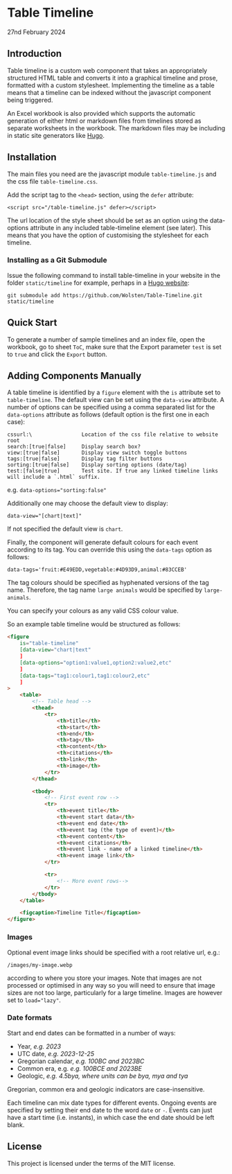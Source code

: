 # Table Timeline

27nd February 2024

## Introduction

Table timeline is a custom web component that takes an appropriately structured HTML table and converts it into a graphical timeline and prose, formatted with a custom stylesheet. Implementing the timeline as a table means that a timeline can be indexed without the javascript component being triggered.

An Excel workbook is also provided which supports the automatic generation of either html or markdown files from timelines stored as separate worksheets in the workbook. The markdown files may be including in static site generators like [Hugo](https://gohugo.io).

## Installation

The main files you need are the javascript module `table-timeline.js` and the css file `table-timeline.css`.

Add the script tag to the `<head>` section, using the `defer` attribute:

`<script src="/table-timeline.js" defer></script>`

The url location of the style sheet should be set as an option using the data-options attribute in any included table-timeline element (see later). This means that you have the option of customising the stylesheet for each timeline.

### Installing as a Git Submodule

Issue the following command to install table-timeline in your website in the folder `static/timeline` for example, perhaps in a [Hugo website](https://gohugo.io):

```
git submodule add https://github.com/Wolsten/Table-Timeline.git static/timeline
```

## Quick Start

To generate a number of sample timelines and an index file, open the workbook, go to sheet `ToC`, make sure that the Export parameter `test` is set to `true` and click the `Export` button.

## Adding Components Manually

A table timeline is identified by a `figure` element with the `is` attribute set to `table-timeline`. The default view can be set using the `data-view` attribute. A number of options can be specified using a comma separated list for the `data-options` attribute as follows (default option is the first one in each case):

```
cssurl:\                Location of the css file relative to website root
search:[true|false]     Display search box?
view:[true|false]       Display view switch toggle buttons
tags:[true|false]       Display tag filter buttons
sorting:[true|false]    Display sorting options (date/tag)
test:[false|true]       Test site. If true any linked timeline links will include a `.html` suffix.
```

e.g. `data-options="sorting:false"`

Additionally one may choose the default view to display:

```
data-view="[chart|text]"
```

If not specified the default view is `chart`.

Finally, the component will generate default colours for each event according to its tag. You can override this using the `data-tags` option as follows:

```
data-tags='fruit:#E49EDD,vegetable:#4D93D9,animal:#83CCEB'
```

The tag colours should be specified as hyphenated versions of the tag name. Therefore, the tag name `large animals` would be specified by `large-animals`.

You can specify your colours as any valid CSS colour value.

So an example table timeline would be structured as follows:

```html
<figure
    is="table-timeline"
    [data-view="chart|text"
    ]
    [data-options="option1:value1,option2:value2,etc"
    ]
    [data-tags="tag1:colour1,tag1:colour2,etc"
    ]
>
    <table>
        <!-- Table head -->
        <thead>
            <tr>
                <th>title</th>
                <th>start</th>
                <th>end</th>
                <th>tag</th>
                <th>content</th>
                <th>citations</th>
                <th>link</th>
                <th>image</th>
            </tr>
        </thead>

        <tbody>
            <!-- First event row -->
            <tr>
                <th>event title</th>
                <th>event start data</th>
                <th>event end date</th>
                <th>event tag (the type of event)</th>
                <th>event content</th>
                <th>event citations</th>
                <th>event link - name of a linked timeline</th>
                <th>event image link</th>
            </tr>

            <tr>
                <!-- More event rows-->
            </tr>
        </tbody>
    </table>

    <figcaption>Timeline Title</figcaption>
</figure>
```

### Images

Optional event image links should be specified with a root relative url, e.g.:

```
/images/my-image.webp
```

according to where you store your images. Note that images are not processed or optimised in any way so you will need to ensure that image sizes are not too large, particularly for a large timeline. Images are however set to `load="lazy"`.

### Date formats

Start and end dates can be formatted in a number of ways:

-   Year, _e.g. 2023_
-   UTC date, _e.g. 2023-12-25_
-   Gregorian calendar, _e.g. 100BC and 2023BC_
-   Common era, e.g. _e.g. 100BCE and 2023BE_
-   Geologic, _e.g. 4.5bya, where units can be bya, mya and tya_

Gregorian, common era and geologic indicators are case-insensitive.

Each timeline can mix date types for different events. Ongoing events are specified by setting their end date to the word `date` or `-`. Events can just have a start time (i.e. instants), in which case the end date should be left blank.

## License

This project is licensed under the terms of the MIT license.